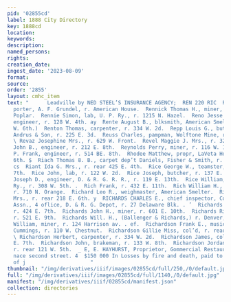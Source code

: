 ```yaml
---
pid: '02855cd'
label: 1888 City Directory
key: 1888cd
location: 
keywords: 
description: 
named_persons: 
rights: 
creation_date: 
ingest_date: '2023-08-09'
format: 
source: 
order: '2855'
layout: cmhc_item
text: "      Leadville by NED STEEL’S INSURANCE AGENCY;  REN 220 RIC  Rengdal Andrew,
  porter, A. F. Grundel, r. American House.  Rennick Thomas H., miner, r. 1010 N.
  Poplar.  Rennie Simon, lab, U. P. Ry., r. 1215 N. Hazel.  Reno Jesse W., mining
  engineer, r. 128 W. 4th. ay  Rente August B., blksmith, American Smelter, r. 329
  W. 6th.)  Renton Thomas, carpenter, r. 334 W. 2d.  Repp Louis G., butcher, F. B.
  Andrus & Son, r. 225 E. 3d.  Reuss Charles, pampman, Wolftone Mine, r. 227 EH. 3d.
  \ Revaz Josephine Mrs., r. 629 W. Front.  Revel Maggie J. Mrs., r. 326 W. 2d.  Reynolds
  John B., engineer, r. 212 E. 8th.  Reynolds Perry, miner, r. 116 W. 11th.  Reynolds
  P. Frank, engineer, r. 514 BE. 8th.  Rhodee Matthew, propr, LaVeta House, 230 W.
  6th. $  Riach Thomas 8. B., carpet dep’t Daniels, Fisher & Smith, r. 118 W. 9th.
  cs  Riant Ida G. Mrs., r. rear 425 E. 4th.  Rice George W., teamster, r. 321 E.
  7th.  Rice John, lab, r. 122 W. 2d.  Rice Joseph, butcher, r. 137 E. 5th.  Rice
  Joseph D., engineer, D. & R. G. R. R., r. 119 E. 13th.  Rice William, lab, Midland
  Ry., r. 308 W. 5th. .  Rich Frank, r. 432 E. 11th.  Rich William H., carpenter,
  r. 710 N. Orange.  Richard Leo R., weighmaster, American Smelter.  Richards Amelia
  Mrs., r. rear 218 E. 6th. y  RICHARDS CHARLES E., chief inspector, Colo. Railway
  Assn., 4 oflice, D. & R. G. Depot, r. 27 Delaware Blk. . ’  Richards Gomer, miner,
  r. 424 E. 7th.  Richards John H., miner, r. 601 E. 10th.  Richards Richard, miner,
  r. 521 E. 9th.  Richards Will. H., (Ballenger & Richards,) r. Denver, Colo.  Richards
  William, miner, r. 124 Harrison av. . ef.  Richardson Frank E., musician, R. C.
  Cummings, r. 110 W. Chestnut.  Richardson Gillie Miss, col’d, r. rear 140 W. 5th.
  \ Richardson Herbert, carpenter, r. 334 W. 2d.  Richardson James, col’d, lab, r.138
  E. 7th.  Richardson John, brakeman, r. 133 W. 8th.  Richardson Jordan, col’d, lab,
  r. rear 121 W. 5th.  _ E, E. HAYHURST, Proprietor, Gommercial Restaurant, * “toc
  nace second street. 4  $150 000 In Losses by fire and death, paid to the Citizens
  of j                     "
thumbnail: "/img/derivatives/iiif/images/02855cd/full/250,/0/default.jpg"
full: "/img/derivatives/iiif/images/02855cd/full/1140,/0/default.jpg"
manifest: "/img/derivatives/iiif/02855cd/manifest.json"
collection: directories
---
```

